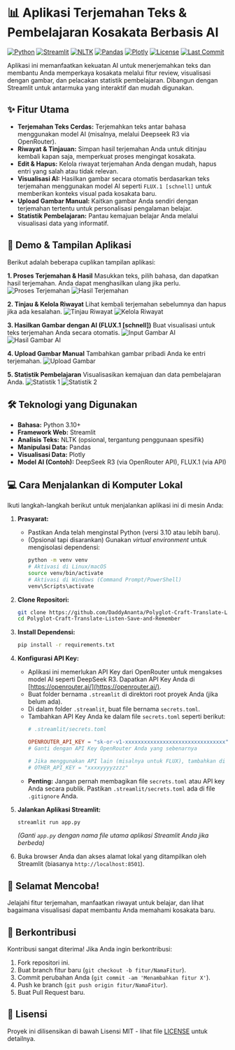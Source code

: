 # 📊 Aplikasi Terjemahan Teks & Pembelajaran Kosakata Berbasis AI

[![Python](https://img.shields.io/badge/Python-3.10+-blue)](https://www.python.org/)
[![Streamlit](https://img.shields.io/badge/Streamlit-1.44.0-brightgreen)](https://streamlit.io/)
[![NLTK](https://img.shields.io/badge/NLTK-3.8.1-yellow)](https://www.nltk.org/)
[![Pandas](https://img.shields.io/badge/Pandas-2.2.3-lightgrey)](https://pandas.pydata.org/)
[![Plotly](https://img.shields.io/badge/Plotly-5.19.0-orange)](https://plotly.com/)
[![License](https://img.shields.io/badge/license-MIT-green)](LICENSE) 
[![Last Commit](https://img.shields.io/github/last-commit/[YourUsername]/[YourRepoName])](https://github.com/[YourUsername]/[YourRepoName]/commits/main) 

Aplikasi ini memanfaatkan kekuatan AI untuk menerjemahkan teks dan membantu Anda memperkaya kosakata melalui fitur review, visualisasi dengan gambar, dan pelacakan statistik pembelajaran. Dibangun dengan Streamlit untuk antarmuka yang interaktif dan mudah digunakan.

## ✨ Fitur Utama

* **Terjemahan Teks Cerdas:** Terjemahkan teks antar bahasa menggunakan model AI (misalnya, melalui Deepseek R3 via OpenRouter).
* **Riwayat & Tinjauan:** Simpan hasil terjemahan Anda untuk ditinjau kembali kapan saja, memperkuat proses mengingat kosakata.
* **Edit & Hapus:** Kelola riwayat terjemahan Anda dengan mudah, hapus entri yang salah atau tidak relevan.
* **Visualisasi AI:** Hasilkan gambar secara otomatis berdasarkan teks terjemahan menggunakan model AI seperti `FLUX.1 [schnell]` untuk memberikan konteks visual pada kosakata baru.
* **Upload Gambar Manual:** Kaitkan gambar Anda sendiri dengan terjemahan tertentu untuk personalisasi pengalaman belajar.
* **Statistik Pembelajaran:** Pantau kemajuan belajar Anda melalui visualisasi data yang informatif.

## 🚀 Demo & Tampilan Aplikasi

Berikut adalah beberapa cuplikan tampilan aplikasi:

**1. Proses Terjemahan & Hasil**
Masukkan teks, pilih bahasa, dan dapatkan hasil terjemahan. Anda dapat menghasilkan ulang jika perlu.
![Proses Terjemahan](https://github.com/user-attachments/assets/1a77b791-ac5b-4574-8c89-3b481db0bb6c)
![Hasil Terjemahan](https://github.com/user-attachments/assets/b3cedee5-9915-4d98-8fc0-d89ac185d41c)

**2. Tinjau & Kelola Riwayat**
Lihat kembali terjemahan sebelumnya dan hapus jika ada kesalahan.
![Tinjau Riwayat](https://github.com/user-attachments/assets/b37385eb-968d-4db0-91b3-33f335d1785b)
![Kelola Riwayat](https://github.com/user-attachments/assets/d911be0b-745a-4854-a44b-1dbe774ee8db)

**3. Hasilkan Gambar dengan AI (FLUX.1 [schnell])**
Buat visualisasi untuk teks terjemahan Anda secara otomatis.
![Input Gambar AI](https://github.com/user-attachments/assets/0e61c307-2a42-4587-b371-a85a986fd1a3)
![Hasil Gambar AI](https://github.com/user-attachments/assets/808277da-aa71-4b7f-92da-27d3253fc320)

**4. Upload Gambar Manual**
Tambahkan gambar pribadi Anda ke entri terjemahan.
![Upload Gambar](https://github.com/user-attachments/assets/1008e52a-13ab-4474-b5d9-969f035341ed)

**5. Statistik Pembelajaran**
Visualisasikan kemajuan dan data pembelajaran Anda.
![Statistik 1](https://github.com/user-attachments/assets/0ac486be-b822-439e-b512-1459941be00d)
![Statistik 2](https://github.com/user-attachments/assets/0c63594c-aa33-4ecf-a093-83bbbda519b3)

## 🛠️ Teknologi yang Digunakan

* **Bahasa:** Python 3.10+
* **Framework Web:** Streamlit
* **Analisis Teks:** NLTK (opsional, tergantung penggunaan spesifik)
* **Manipulasi Data:** Pandas
* **Visualisasi Data:** Plotly
* **Model AI (Contoh):** DeepSeek R3 (via OpenRouter API), FLUX.1 (via API)

## 💻 Cara Menjalankan di Komputer Lokal

Ikuti langkah-langkah berikut untuk menjalankan aplikasi ini di mesin Anda:

1.  **Prasyarat:**
    * Pastikan Anda telah menginstal Python (versi 3.10 atau lebih baru).
    * (Opsional tapi disarankan) Gunakan *virtual environment* untuk mengisolasi dependensi:
        ```bash
        python -m venv venv
        # Aktivasi di Linux/macOS
        source venv/bin/activate
        # Aktivasi di Windows (Command Prompt/PowerShell)
        venv\Scripts\activate
        ```

2.  **Clone Repositori:**
    ```bash
    git clone https://github.com/DaddyAnanta/Polyglot-Craft-Translate-Listen-Save-and-Remember.git
    cd Polyglot-Craft-Translate-Listen-Save-and-Remember
    ```

3.  **Install Dependensi:**
    ```bash
    pip install -r requirements.txt
    ```

4.  **Konfigurasi API Key:**
    * Aplikasi ini memerlukan API Key dari OpenRouter untuk mengakses model AI seperti DeepSeek R3. Dapatkan API Key Anda di [https://openrouter.ai/](https://openrouter.ai/).
    * Buat folder bernama `.streamlit` di direktori root proyek Anda (jika belum ada).
    * Di dalam folder `.streamlit`, buat file bernama `secrets.toml`.
    * Tambahkan API Key Anda ke dalam file `secrets.toml` seperti berikut:
        ```toml
        # .streamlit/secrets.toml

        OPENROUTER_API_KEY = "sk-or-v1-xxxxxxxxxxxxxxxxxxxxxxxxxxxxxxxx" 
        # Ganti dengan API Key OpenRouter Anda yang sebenarnya
        
        # Jika menggunakan API lain (misalnya untuk FLUX), tambahkan di sini
        # OTHER_API_KEY = "xxxxyyyyzzzz" 
        ```
    * **Penting:** Jangan pernah membagikan file `secrets.toml` atau API key Anda secara publik. Pastikan `.streamlit/secrets.toml` ada di file `.gitignore` Anda.

5.  **Jalankan Aplikasi Streamlit:**
    ```bash
    streamlit run app.py 
    ```
    *(Ganti `app.py` dengan nama file utama aplikasi Streamlit Anda jika berbeda)*

6.  Buka browser Anda dan akses alamat lokal yang ditampilkan oleh Streamlit (biasanya `http://localhost:8501`).

## 🚀 Selamat Mencoba!

Jelajahi fitur terjemahan, manfaatkan riwayat untuk belajar, dan lihat bagaimana visualisasi dapat membantu Anda memahami kosakata baru.

## 🤝 Berkontribusi

Kontribusi sangat diterima! Jika Anda ingin berkontribusi:

1.  Fork repositori ini.
2.  Buat branch fitur baru (`git checkout -b fitur/NamaFitur`).
3.  Commit perubahan Anda (`git commit -am 'Menambahkan fitur X'`).
4.  Push ke branch (`git push origin fitur/NamaFitur`).
5.  Buat Pull Request baru.

## 📄 Lisensi

Proyek ini dilisensikan di bawah Lisensi MIT - lihat file [LICENSE](LICENSE) untuk detailnya.
